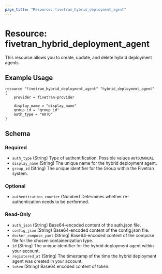 ```yaml
---
page_title: "Resource: fivetran_hybrid_deployment_agent"
---
```


# Resource: fivetran_hybrid_deployment_agent

This resource allows you to create, update, and delete hybrid deployment agents.

## Example Usage

```hcl
resource "fivetran_hybrid_deployment_agent" "hybrid_deployment_agent" {
    provider = fivetran-provider

    display_name = "display_name"
    group_id = "group_id"
    auth_type = "AUTO"
}
```

<!-- schema generated by tfplugindocs -->
## Schema

### Required

- `auth_type` (String) Type of authentification. Possible values `AUTO`,`MANUAL`
- `display_name` (String) The unique name for the hybrid deployment agent.
- `group_id` (String) The unique identifier for the Group within the Fivetran system.

### Optional

- `authentication_counter` (Number) Determines whether re-authentication needs to be performed.

### Read-Only

- `auth_json` (String) Base64-encoded content of the auth.json file.
- `config_json` (String) Base64-encoded content of the config.json file.
- `docker_compose_yaml` (String) Base64-encoded content of the compose file for the chosen containerization type.
- `id` (String) The unique identifier for the hybrid deployment agent within your account.
- `registered_at` (String) The timestamp of the time the hybrid deployment agent was created in your account.
- `token` (String) Base64 encoded content of token.
